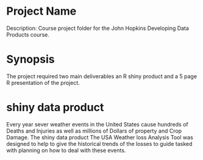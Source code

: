 # Project Name
  
  Description: Course project folder for the John Hopkins Developing Data Products course.
  
# Synopsis
 The project required two main deliverables an R shiny product and a 5 page R presentation of the project.
 
# shiny data product
  Every year sever weather events in the United States cause hundreds of Deaths and Injuries as well as millions of Dollars of property and Crop Damage. The shiny data product The USA Weather loss Analysis Tool was designed to help to give the historical trends of the losses to guide tasked with planning on how to deal with these events.
  
  
  
  

